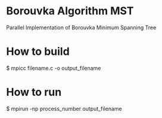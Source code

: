 Borouvka Algorithm MST
====

Parallel Implementation of Borouvka Minimum Spanning Tree


How to build
====
$ mpicc filename.c -o output_filename

How to run
====
$ mpirun -np process_number output_filename
